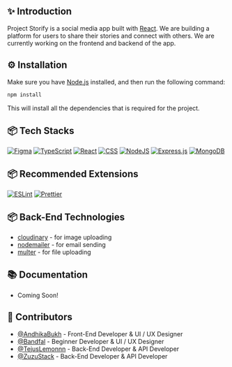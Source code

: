 ## ✨ Introduction

Project Storify is a social media app built with [React](https://reactjs.org/). We are building a platform for users to share their stories and connect with others. We are currently working on the frontend and backend of the app.

## ⚙️ Installation

Make sure you have [Node.js](https://nodejs.org/en/) installed, and then run the following command:

```bash
npm install
```

This will install all the dependencies that is required for the project.

## 📦 Tech Stacks

[![Figma](https://img.shields.io/badge/Figma-F24E1E?style=for-the-badge&logo=figma&logoColor=white)](https://www.figma.com/)
[![TypeScript](https://img.shields.io/badge/TypeScript-007ACC?style=for-the-badge&logo=typescript&logoColor=white)](https://www.typescriptlang.org/)
[![React](https://img.shields.io/badge/React-20232A?style=for-the-badge&logo=react&logoColor=61DAFB)](https://reactjs.org/)
[![CSS](https://img.shields.io/badge/CSS-239120?&style=for-the-badge&logo=css3&logoColor=white)](https://developer.mozilla.org/en-US/docs/Web/CSS)
[![NodeJS](https://img.shields.io/badge/node.js-6DA55F?style=for-the-badge&logo=node.js&logoColor=white)](https://nodejs.org/en/)
[![Express.js](https://img.shields.io/badge/express.js-%23404d59.svg?style=for-the-badge&logo=express&logoColor=%2361DAFB)](http://expressjs.com/)
[![MongoDB](https://img.shields.io/badge/MongoDB-%234ea94b.svg?style=for-the-badge&logo=mongodb&logoColor=white)](https://www.mongodb.com/)

## 📦 Recommended Extensions

[![ESLint](https://img.shields.io/badge/eslint-3A33D1?style=for-the-badge&logo=eslint&logoColor=white)](https://eslint.org/)
[![Prettier](https://img.shields.io/badge/prettier-1A2C34?style=for-the-badge&logo=prettier&logoColor=F7BA3E)](https://prettier.io/)

## 📦 Back-End Technologies

-   [cloudinary](https://cloudinary.com/) - for image uploading
-   [nodemailer](https://nodemailer.com/) - for email sending
-   [multer](https://www.npmjs.com/package/multer) - for file uploading

## 📚 Documentation

-   Coming Soon!

## 💠 Contributors

-   [@AndhikaBukh](https://github.com/AndhikaBukh) - Front-End Developer & UI / UX Designer
-   [@Bandfal](https://github.com/Bandfal) - Beginner Developer & UI / UX Designer
-   [@TejusLemonnn](https://github.com/TejusLemonnn) - Back-End Developer & API Developer
-   [@ZuzuStack](https://github.com/zuzustack) - Back-End Developer & API Developer
